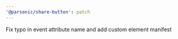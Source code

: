 ```yaml
---
'@parsonic/share-button': patch
---
```


Fix typo in event attribute name and add custom element manifest
